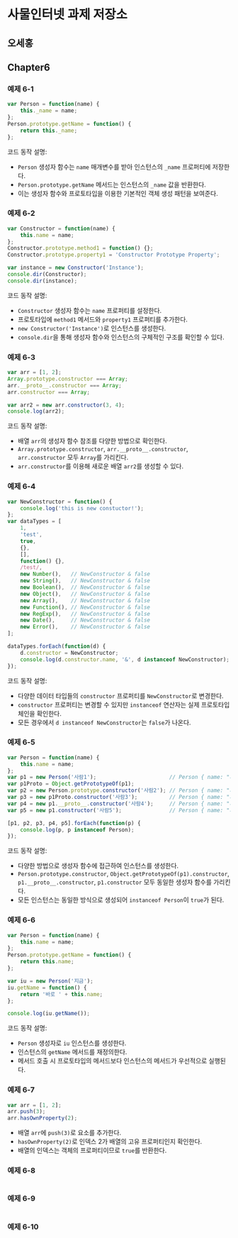 # 사물인터넷 과제 저장소
## 오세홍

## Chapter6
### 예제 6-1
```javascript
var Person = function(name) {
	this._name = name;
};
Person.prototype.getName = function() {
	return this._name;
};
```
코드 동작 설명:
- `Person` 생성자 함수는 `name` 매개변수를 받아 인스턴스의 `_name` 프로퍼티에 저장한다.
- `Person.prototype.getName` 메서드는 인스턴스의 `_name` 값을 반환한다.
- 이는 생성자 함수와 프로토타입을 이용한 기본적인 객체 생성 패턴을 보여준다.


### 예제 6-2
```javascript
var Constructor = function(name) {
	this.name = name;
};
Constructor.prototype.method1 = function() {};
Constructor.prototype.property1 = 'Constructor Prototype Property';

var instance = new Constructor('Instance');
console.dir(Constructor);
console.dir(instance);
```
코드 동작 설명:
- `Constructor` 생성자 함수는 `name` 프로퍼티를 설정한다.
- 프로토타입에 `method1` 메서드와 `property1` 프로퍼티를 추가한다.
- `new Constructor('Instance')`로 인스턴스를 생성한다.
- `console.dir`을 통해 생성자 함수와 인스턴스의 구체적인 구조를 확인할 수 있다.

### 예제 6-3
```javascript
var arr = [1, 2];
Array.prototype.constructor === Array;
arr.__proto__.constructor === Array;
arr.constructor === Array;

var arr2 = new arr.constructor(3, 4);
console.log(arr2);
```
코드 동작 설명:
- 배열 `arr`의 생성자 함수 참조를 다양한 방법으로 확인한다.
- `Array.prototype.constructor`, `arr.__proto__.constructor`, `arr.constructor` 모두 `Array`를 가리킨다.
- `arr.constructor`를 이용해 새로운 배열 `arr2`를 생성할 수 있다.

### 예제 6-4
```javascript
var NewConstructor = function() {
	console.log('this is new constuctor!');
};
var dataTypes = [
	1,
	'test',
	true,
	{},
	[],
	function() {},
	/test/,
	new Number(),   // NewConstructor & false
	new String(),   // NewConstructor & false
	new Boolean(),  // NewConstructor & false
	new Object(),   // NewConstructor & false
	new Array(),    // NewConstructor & false
	new Function(), // NewConstructor & false
	new RegExp(),   // NewConstructor & false
	new Date(),     // NewConstructor & false
	new Error(),    // NewConstructor & false
];

dataTypes.forEach(function(d) {
	d.constructor = NewConstructor;
	console.log(d.constructor.name, '&', d instanceof NewConstructor);
});
```
코드 동작 설명:
- 다양한 데이터 타입들의 `constructor` 프로퍼티를 `NewConstructor`로 변경한다.
- `constructor` 프로퍼티는 변경할 수 있지만 `instanceof` 연산자는 실제 프로토타입 체인을 확인한다.
- 모든 경우에서 `d instanceof NewConstructor`는 `false`가 나온다.

### 예제 6-5
```javascript
var Person = function(name) {
	this.name = name;
};
var p1 = new Person('사람1');                       // Person { name: "사람1" } true
var p1Proto = Object.getPrototypeOf(p1);
var p2 = new Person.prototype.constructor('사람2'); // Person { name: "사람2" } true
var p3 = new p1Proto.constructor('사람3');          // Person { name: "사람3" } true
var p4 = new p1.__proto__.constructor('사람4');     // Person { name: "사람4" } true
var p5 = new p1.constructor('사람5');               // Person { name: "사람5" } true

[p1, p2, p3, p4, p5].forEach(function(p) {
	console.log(p, p instanceof Person);
});
```
코드 동작 설명:
- 다양한 방법으로 생성자 함수에 접근하여 인스턴스를 생성한다.
- `Person.prototype.constructor`, `Object.getPrototypeOf(p1).constructor`, `p1.__proto__.constructor`, `p1.constructor` 모두 동일한 생성자 함수를 가리킨다.
- 모든 인스턴스는 동일한 방식으로 생성되어 `instanceof Person`이 `true`가 된다.

### 예제 6-6
```javascript
var Person = function(name) {
	this.name = name;
};
Person.prototype.getName = function() {
	return this.name;
};

var iu = new Person('지금');
iu.getName = function() {
	return '바로 ' + this.name;
};

console.log(iu.getName());
```
코드 동작 설명:
- `Person` 생성자로 `iu` 인스턴스를 생성한다.
- 인스턴스의 `getName` 메서드를 재정의한다.
- 메서드 호출 시 프로토타입의 메서드보다 인스턴스의 메서드가 우선적으로 실행된다.

### 예제 6-7
```javascript
var arr = [1, 2];
arr.push(3);
arr.hasOwnProperty(2);
```
- 배열 `arr`에 `push(3)`로 요소를 추가한다.
- `hasOwnProperty(2)`로 인덱스 2가 배열의 고유 프로퍼티인지 확인한다.
- 배열의 인덱스는 객체의 프로퍼티이므로 `true`를 반환한다.

### 예제 6-8
```javascript

```


### 예제 6-9
```javascript

```


### 예제 6-10
```javascript

```